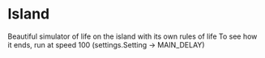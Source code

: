 # Island
Beautiful simulator of life on the island with its own rules of life
To see how it ends, run at speed 100 (settings.Setting -> MAIN_DELAY)
